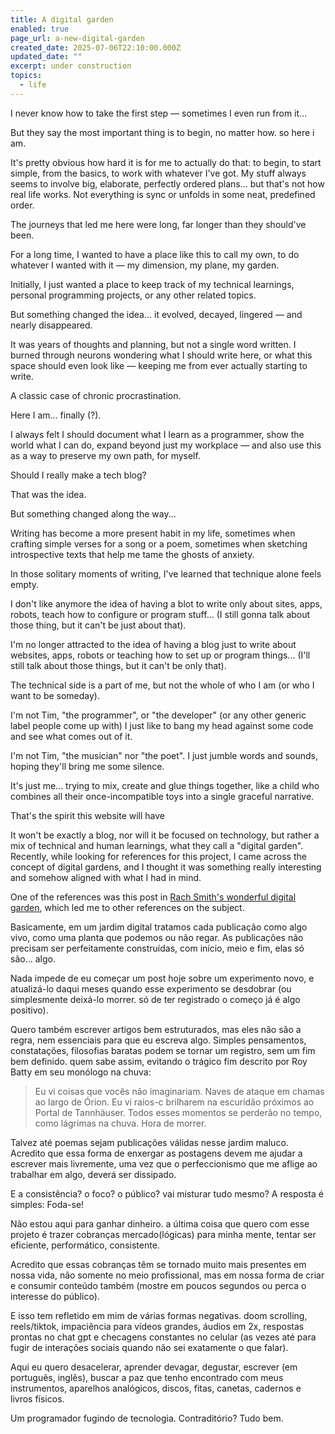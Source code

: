 ```yaml
---
title: A digital garden
enabled: true
page_url: a-new-digital-garden
created_date: 2025-07-06T22:10:00.000Z
updated_date: ""
excerpt: under construction
topics:
  - life
---
```

I never know how to take the first step — sometimes I even run from it...

But they say the most important thing is to begin, no matter how. so here i am.

It's pretty obvious how hard it is for me to actually do that:  to begin, to start simple, from the basics, to work with whatever I've got. My stuff always seems to involve big, elaborate, perfectly ordered plans... but that's not how real life works. Not everything is sync or unfolds in some neat, predefined order.

The journeys that led me here were long, far longer than they should've been.

For a long time, I wanted to have a place like this to call my own, to do whatever I wanted with it — my dimension, my plane, my garden.

Initially, I just wanted a place to keep track of my technical learnings, personal programming projects, or any other related topics.

But something changed the idea... it evolved, decayed, lingered — and nearly disappeared.

It was years of thoughts and planning, but not a single word written. I burned through neurons wondering what I should write here, or what this space should even look like — keeping me from ever actually starting to write.

A classic case of chronic procrastination.

Here I am... finally (?).

I always felt I should document what I learn as a programmer, show the world what I can do, expand beyond just my workplace — and also use this as a way to preserve my own path, for myself.

Should I really make a tech blog?

That was the idea.

But something changed along the way...

Writing has become a more present habit in my life, sometimes when crafting simple verses for a song or a poem, sometimes when sketching introspective texts that help me tame the  ghosts of anxiety.

In those solitary moments of writing, I've learned that technique alone feels empty.

I don't like anymore the idea of having a blot to write only about sites, apps, robots, teach how to configure or program stuff... (I still gonna talk about those thing, but it can't be just about that).

I'm no longer attracted to the idea of having a blog just to write about websites, apps, robots or teaching how to set up or program things... (I'll still talk about those things, but it can't be only that).

The technical side is a part of me, but not the whole of who I am (or who I want to be someday).

I'm not Tim, "the programmer", or "the developer" (or any other generic label people come up with)
I just like to bang my head against some code and see what comes out of it.

I'm not Tim, "the musician" nor "the poet".
I just jumble words and sounds, hoping they'll bring me some silence.

It's just me... trying to mix, create and glue things together, like a child who combines all their once-incompatible toys into a single graceful narrative.

That's the spirit this website will have

It won't be exactly a blog, nor will it be focused on technology, but rather a mix of technical and human learnings, what they call a "digital garden". Recently, while looking for references for this project, I came across the concept of digital gardens, and I thought it was something really interesting and somehow aligned with what I had in mind.

One of the references was this post in [Rach Smith's wonderful digital garden](https://rachsmith.com/my-blog-is-dead/), which led me to other references on the subject.



Basicamente, em um jardim digital tratamos cada publicação como algo vivo, como uma planta que podemos ou não regar. As publicações não precisam ser perfeitamente construídas, com início, meio e fim, elas só são... algo.

Nada impede de eu começar um post hoje sobre um experimento novo, e atualizá-lo daqui meses quando esse experimento se desdobrar (ou simplesmente deixá-lo morrer. só de ter registrado o começo já é algo positivo).

Quero também escrever artigos bem estruturados, mas eles não são a regra, nem essenciais para que eu escreva algo. Simples pensamentos, constatações, filosofias baratas podem se tornar um registro, sem um fim bem definido. quem sabe assim, evitando o trágico fim descrito por Roy Batty em seu monólogo na chuva:

> Eu vi coisas que vocês não imaginariam. Naves de ataque em chamas ao largo de Órion. Eu vi raios-c brilharem na escuridão próximos ao Portal de Tannhäuser. Todos esses momentos se perderão no tempo, como lágrimas na chuva. Hora de morrer.

Talvez até poemas sejam publicações válidas nesse jardim maluco.
Acredito que essa forma de enxergar as postagens devem me ajudar a escrever mais livremente, uma vez que o perfeccionismo que me aflige ao trabalhar em algo, deverá ser dissipado. 

E a consistência? o foco? o público? vai misturar tudo mesmo?
A resposta é simples: Foda-se!

Não estou aqui para ganhar dinheiro. a última coisa que quero com esse projeto é trazer cobranças mercado(lógicas) para minha mente, tentar ser eficiente, performático, consistente.

Acredito que essas cobranças têm se tornado muito mais presentes em nossa vida, não somente no meio profissional, mas em nossa forma de criar e consumir conteúdo também (mostre em poucos segundos ou perca o interesse do público).

E isso tem refletido em mim de várias formas negativas. doom scrolling, reels/tiktok, impaciência para vídeos grandes, áudios em 2x, respostas prontas no chat gpt e checagens constantes no celular (as vezes até para fugir de interações sociais quando não sei exatamente o que falar).

Aqui eu quero desacelerar, aprender devagar, degustar, escrever (em português, inglês), buscar a paz que tenho encontrado com meus instrumentos, aparelhos analógicos, discos, fitas, canetas, cadernos e livros físicos.

Um programador fugindo de tecnologia.
Contraditório?
Tudo bem.
